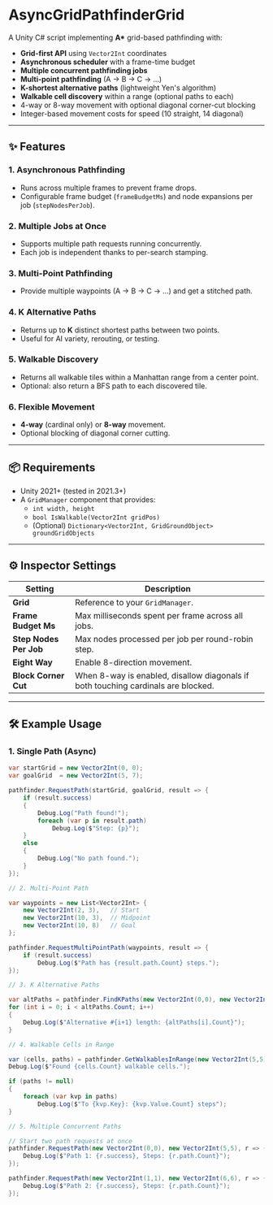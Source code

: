 # AsyncGridPathfinderGrid

A Unity C# script implementing **A\*** grid-based pathfinding with:

* **Grid-first API** using `Vector2Int` coordinates
* **Asynchronous scheduler** with a frame-time budget
* **Multiple concurrent pathfinding jobs**
* **Multi-point pathfinding** (A → B → C → …)
* **K-shortest alternative paths** (lightweight Yen's algorithm)
* **Walkable cell discovery** within a range (optional paths to each)
* 4-way or 8-way movement with optional diagonal corner-cut blocking
* Integer-based movement costs for speed (10 straight, 14 diagonal)


---

## ✨ Features

### 1. Asynchronous Pathfinding

* Runs across multiple frames to prevent frame drops.
* Configurable frame budget (`frameBudgetMs`) and node expansions per job (`stepNodesPerJob`).

### 2. Multiple Jobs at Once

* Supports multiple path requests running concurrently.
* Each job is independent thanks to per-search stamping.

### 3. Multi-Point Pathfinding

* Provide multiple waypoints (A → B → C → …) and get a stitched path.

### 4. K Alternative Paths

* Returns up to **K** distinct shortest paths between two points.
* Useful for AI variety, rerouting, or testing.

### 5. Walkable Discovery

* Returns all walkable tiles within a Manhattan range from a center point.
* Optional: also return a BFS path to each discovered tile.

### 6. Flexible Movement

* **4-way** (cardinal only) or **8-way** movement.
* Optional blocking of diagonal corner cutting.


---

## 📦 Requirements

* Unity 2021+ (tested in 2021.3+)
* A `GridManager` component that provides:
  * `int width, height`
  * `bool IsWalkable(Vector2Int gridPos)`
  * (Optional) `Dictionary<Vector2Int, GridGroundObject> groundGridObjects`


---

## ⚙️ Inspector Settings

| Setting | Description |
|----|----|
| **Grid** | Reference to your `GridManager`. |
| **Frame Budget Ms** | Max milliseconds spent per frame across all jobs. |
| **Step Nodes Per Job** | Max nodes processed per job per round-robin step. |
| **Eight Way** | Enable 8-direction movement. |
| **Block Corner Cut** | When 8-way is enabled, disallow diagonals if both touching cardinals are blocked. |


---

## 🛠️ Example Usage

### 1. Single Path (Async)

```csharp
var startGrid = new Vector2Int(0, 0);
var goalGrid  = new Vector2Int(5, 7);

pathfinder.RequestPath(startGrid, goalGrid, result => {
    if (result.success)
    {
        Debug.Log("Path found!");
        foreach (var p in result.path)
            Debug.Log($"Step: {p}");
    }
    else
    {
        Debug.Log("No path found.");
    }
});

// 2. Multi-Point Path

var waypoints = new List<Vector2Int> {
    new Vector2Int(2, 3),   // Start
    new Vector2Int(10, 3),  // Midpoint
    new Vector2Int(10, 8)   // Goal
};

pathfinder.RequestMultiPointPath(waypoints, result => {
    if (result.success)
        Debug.Log($"Path has {result.path.Count} steps.");
});

// 3. K Alternative Paths

var altPaths = pathfinder.FindKPaths(new Vector2Int(0,0), new Vector2Int(7,4), k: 3);
for (int i = 0; i < altPaths.Count; i++)
{
    Debug.Log($"Alternative #{i+1} length: {altPaths[i].Count}");
}

// 4. Walkable Cells in Range

var (cells, paths) = pathfinder.GetWalkablesInRange(new Vector2Int(5,5), range: 4, includePaths: true);
Debug.Log($"Found {cells.Count} walkable cells.");

if (paths != null)
{
    foreach (var kvp in paths)
        Debug.Log($"To {kvp.Key}: {kvp.Value.Count} steps");
}

// 5. Multiple Concurrent Paths

// Start two path requests at once
pathfinder.RequestPath(new Vector2Int(0,0), new Vector2Int(5,5), r => {
    Debug.Log($"Path 1: {r.success}, Steps: {r.path.Count}");
});

pathfinder.RequestPath(new Vector2Int(1,1), new Vector2Int(6,6), r => {
    Debug.Log($"Path 2: {r.success}, Steps: {r.path.Count}");
});
```


